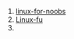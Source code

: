 1. [linux-for-noobs](https://labex.io/courses/linux-for-noobs)
2. [Linux-fu](https://linuxjourney.com/)
3. 